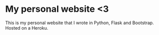 # My personal website <3
This is my personal website that I wrote in Python, Flask and Bootstrap.
Hosted on a Heroku.
